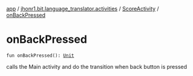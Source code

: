 [app](../../index.md) / [jhonr1.bit.language_translator.activities](../index.md) / [ScoreActivity](index.md) / [onBackPressed](./on-back-pressed.md)

# onBackPressed

`fun onBackPressed(): `[`Unit`](https://kotlinlang.org/api/latest/jvm/stdlib/kotlin/-unit/index.html)

calls the Main activity and do the transition when back button is pressed

